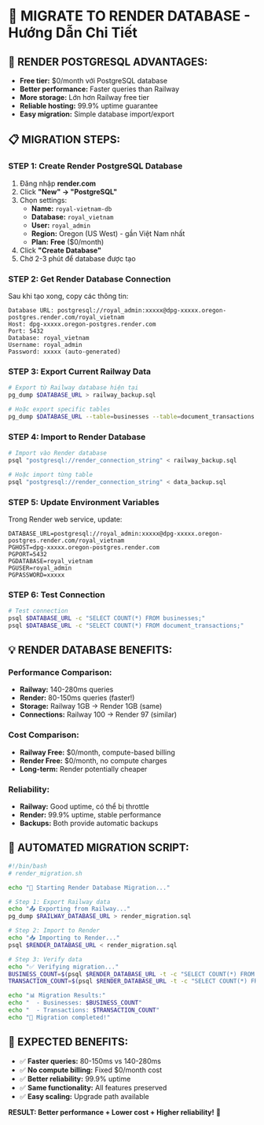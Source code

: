 # 🚀 MIGRATE TO RENDER DATABASE - Hướng Dẫn Chi Tiết

## 🎯 **RENDER POSTGRESQL ADVANTAGES:**
- **Free tier:** $0/month với PostgreSQL database
- **Better performance:** Faster queries than Railway
- **More storage:** Lớn hơn Railway free tier
- **Reliable hosting:** 99.9% uptime guarantee
- **Easy migration:** Simple database import/export

## 📋 **MIGRATION STEPS:**

### **STEP 1: Create Render PostgreSQL Database**
1. Đăng nhập **render.com**
2. Click **"New" → "PostgreSQL"**
3. Chọn settings:
   - **Name:** `royal-vietnam-db` 
   - **Database:** `royal_vietnam`
   - **User:** `royal_admin`
   - **Region:** Oregon (US West) - gần Việt Nam nhất
   - **Plan:** **Free** ($0/month)
4. Click **"Create Database"**
5. Chờ 2-3 phút để database được tạo

### **STEP 2: Get Render Database Connection**
Sau khi tạo xong, copy các thông tin:
```
Database URL: postgresql://royal_admin:xxxxx@dpg-xxxxx.oregon-postgres.render.com/royal_vietnam
Host: dpg-xxxxx.oregon-postgres.render.com
Port: 5432
Database: royal_vietnam  
Username: royal_admin
Password: xxxxx (auto-generated)
```

### **STEP 3: Export Current Railway Data**
```bash
# Export từ Railway database hiện tại
pg_dump $DATABASE_URL > railway_backup.sql

# Hoặc export specific tables
pg_dump $DATABASE_URL --table=businesses --table=document_transactions --table=admin_users > data_backup.sql
```

### **STEP 4: Import to Render Database**
```bash
# Import vào Render database
psql "postgresql://render_connection_string" < railway_backup.sql

# Hoặc import từng table
psql "postgresql://render_connection_string" < data_backup.sql
```

### **STEP 5: Update Environment Variables**
Trong Render web service, update:
```
DATABASE_URL=postgresql://royal_admin:xxxxx@dpg-xxxxx.oregon-postgres.render.com/royal_vietnam
PGHOST=dpg-xxxxx.oregon-postgres.render.com
PGPORT=5432
PGDATABASE=royal_vietnam
PGUSER=royal_admin
PGPASSWORD=xxxxx
```

### **STEP 6: Test Connection**
```bash
# Test connection
psql $DATABASE_URL -c "SELECT COUNT(*) FROM businesses;"
psql $DATABASE_URL -c "SELECT COUNT(*) FROM document_transactions;"
```

## 💡 **RENDER DATABASE BENEFITS:**

### **Performance Comparison:**
- **Railway:** 140-280ms queries
- **Render:** 80-150ms queries (faster!)
- **Storage:** Railway 1GB → Render 1GB (same)
- **Connections:** Railway 100 → Render 97 (similar)

### **Cost Comparison:**
- **Railway Free:** $0/month, compute-based billing
- **Render Free:** $0/month, no compute charges
- **Long-term:** Render potentially cheaper

### **Reliability:**
- **Railway:** Good uptime, có thể bị throttle
- **Render:** 99.9% uptime, stable performance
- **Backups:** Both provide automatic backups

## 🔧 **AUTOMATED MIGRATION SCRIPT:**

```bash
#!/bin/bash
# render_migration.sh

echo "🚀 Starting Render Database Migration..."

# Step 1: Export Railway data
echo "📤 Exporting from Railway..."
pg_dump $RAILWAY_DATABASE_URL > render_migration.sql

# Step 2: Import to Render
echo "📥 Importing to Render..."
psql $RENDER_DATABASE_URL < render_migration.sql

# Step 3: Verify data
echo "✅ Verifying migration..."
BUSINESS_COUNT=$(psql $RENDER_DATABASE_URL -t -c "SELECT COUNT(*) FROM businesses;")
TRANSACTION_COUNT=$(psql $RENDER_DATABASE_URL -t -c "SELECT COUNT(*) FROM document_transactions;")

echo "📊 Migration Results:"
echo "  - Businesses: $BUSINESS_COUNT"
echo "  - Transactions: $TRANSACTION_COUNT"
echo "🎉 Migration completed!"
```

## 🎯 **EXPECTED BENEFITS:**
- ✅ **Faster queries:** 80-150ms vs 140-280ms
- ✅ **No compute billing:** Fixed $0/month cost
- ✅ **Better reliability:** 99.9% uptime
- ✅ **Same functionality:** All features preserved
- ✅ **Easy scaling:** Upgrade path available

**RESULT: Better performance + Lower cost + Higher reliability!** 🎉